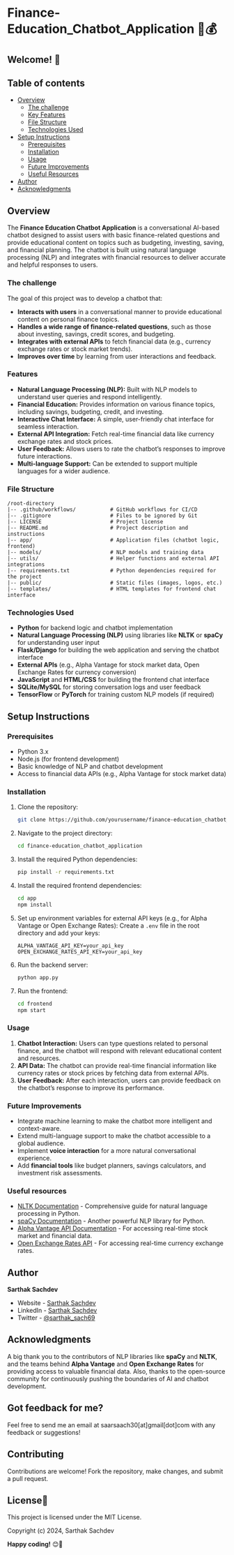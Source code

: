 # Finance-Education_Chatbot_Application 💬💰

## Welcome! 👋

## Table of contents

- [Overview](#overview)
  - [The challenge](#the-challenge)
  - [Key Features](#features)
  - [File Structure](#file-structure)
  - [Technologies Used](#technologies-used)
- [Setup Instructions](#setup-instructions)
  - [Prerequisites](#prerequisites)
  - [Installation](#installation)
  - [Usage](#usage)
  - [Future Improvements](#future-improvements)
  - [Useful Resources](#useful-resources)
- [Author](#author)
- [Acknowledgments](#acknowledgments)

## Overview
The **Finance Education Chatbot Application** is a conversational AI-based chatbot designed to assist users with basic finance-related questions and provide educational content on topics such as budgeting, investing, saving, and financial planning. The chatbot is built using natural language processing (NLP) and integrates with financial resources to deliver accurate and helpful responses to users.

### The challenge
The goal of this project was to develop a chatbot that:
- **Interacts with users** in a conversational manner to provide educational content on personal finance topics.
- **Handles a wide range of finance-related questions**, such as those about investing, savings, credit scores, and budgeting.
- **Integrates with external APIs** to fetch financial data (e.g., currency exchange rates or stock market trends).
- **Improves over time** by learning from user interactions and feedback.

### Features
- **Natural Language Processing (NLP):** Built with NLP models to understand user queries and respond intelligently.
- **Financial Education:** Provides information on various finance topics, including savings, budgeting, credit, and investing.
- **Interactive Chat Interface:** A simple, user-friendly chat interface for seamless interaction.
- **External API Integration:** Fetch real-time financial data like currency exchange rates and stock prices.
- **User Feedback:** Allows users to rate the chatbot’s responses to improve future interactions.
- **Multi-language Support:** Can be extended to support multiple languages for a wider audience.

### File Structure
```
/root-directory
|-- .github/workflows/           # GitHub workflows for CI/CD
|-- .gitignore                   # Files to be ignored by Git
|-- LICENSE                      # Project license
|-- README.md                    # Project description and instructions
|-- app/                         # Application files (chatbot logic, frontend)
|-- models/                      # NLP models and training data
|-- utils/                       # Helper functions and external API integrations
|-- requirements.txt             # Python dependencies required for the project
|-- public/                      # Static files (images, logos, etc.)
|-- templates/                   # HTML templates for frontend chat interface
```

### Technologies Used
- **Python** for backend logic and chatbot implementation
- **Natural Language Processing (NLP)** using libraries like **NLTK** or **spaCy** for understanding user input
- **Flask/Django** for building the web application and serving the chatbot interface
- **External APIs** (e.g., Alpha Vantage for stock market data, Open Exchange Rates for currency conversion)
- **JavaScript** and **HTML/CSS** for building the frontend chat interface
- **SQLite/MySQL** for storing conversation logs and user feedback
- **TensorFlow** or **PyTorch** for training custom NLP models (if required)

## Setup Instructions

### Prerequisites
- Python 3.x
- Node.js (for frontend development)
- Basic knowledge of NLP and chatbot development
- Access to financial data APIs (e.g., Alpha Vantage for stock market data)

### Installation

1. Clone the repository:
   ```bash
   git clone https://github.com/yourusername/finance-education_chatbot_application.git
   ```
2. Navigate to the project directory:
   ```bash
   cd finance-education_chatbot_application
   ```
3. Install the required Python dependencies:
   ```bash
   pip install -r requirements.txt
   ```
4. Install the required frontend dependencies:
   ```bash
   cd app
   npm install
   ```
5. Set up environment variables for external API keys (e.g., for Alpha Vantage or Open Exchange Rates):
   Create a `.env` file in the root directory and add your keys:
   ```
   ALPHA_VANTAGE_API_KEY=your_api_key
   OPEN_EXCHANGE_RATES_API_KEY=your_api_key
   ```
6. Run the backend server:
   ```bash
   python app.py
   ```
7. Run the frontend:
   ```bash
   cd frontend
   npm start
   ```

### Usage
1. **Chatbot Interaction:** Users can type questions related to personal finance, and the chatbot will respond with relevant educational content and resources.
2. **API Data:** The chatbot can provide real-time financial information like currency rates or stock prices by fetching data from external APIs.
3. **User Feedback:** After each interaction, users can provide feedback on the chatbot’s response to improve its performance.

### Future Improvements
- Integrate machine learning to make the chatbot more intelligent and context-aware.
- Extend multi-language support to make the chatbot accessible to a global audience.
- Implement **voice interaction** for a more natural conversational experience.
- Add **financial tools** like budget planners, savings calculators, and investment risk assessments.

### Useful resources

- [NLTK Documentation](https://www.nltk.org/) - Comprehensive guide for natural language processing in Python.
- [spaCy Documentation](https://spacy.io/) - Another powerful NLP library for Python.
- [Alpha Vantage API Documentation](https://www.alphavantage.co/documentation/) - For accessing real-time stock market and financial data.
- [Open Exchange Rates API](https://openexchangerates.org/) - For accessing real-time currency exchange rates.

## Author

<b><strong>Sarthak Sachdev</strong></b>
- Website - [Sarthak Sachdev](https://itsmesarthak.netlify.app/)
- LinkedIn - [Sarthak Sachdev](https://www.linkedin.com/in/sarthak2004/)
- Twitter - [@sarthak_sach69](https://www.twitter.com/sarthak_sach69)

## Acknowledgments

A big thank you to the contributors of NLP libraries like **spaCy** and **NLTK**, and the teams behind **Alpha Vantage** and **Open Exchange Rates** for providing access to valuable financial data. Also, thanks to the open-source community for continuously pushing the boundaries of AI and chatbot development.

## Got feedback for me?

Feel free to send me an email at saarsaach30[at]gmail[dot]com with any feedback or suggestions!

## Contributing
Contributions are welcome! Fork the repository, make changes, and submit a pull request.

## License📃
This project is licensed under the MIT License.

Copyright (c) 2024, Sarthak Sachdev

**Happy coding!** 😊🚀
